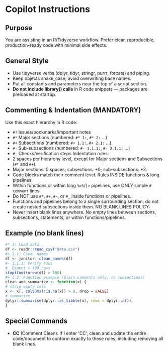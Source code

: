 # Copilot Instructions
## Purpose
You are assisting in an R/Tidyverse workflow. Prefer clear, reproducible, production-ready code with minimal side effects.
## General Style
- Use tidyverse verbs (dplyr, tidyr, stringr, purrr, forcats) and piping.
- Keep objects snake_case; avoid overwriting base names.
- Put all constants and parameters near the top of a script section.
- **Do not include library() calls** in R code snippets — packages are preloaded at startup.
## Commenting & Indentation (MANDATORY)
Use this exact hierarchy in R code:
- `#!` Issues/bookmarks/important notes
- `#*` Major sections (numbered: `#* 1:`, `#* 2:` …)
- `#+` Subsections (numbered: `#+ 1.1:`, `#+ 2.1:` …)
- `#-` Sub-subsections (numbered: `#- 1.1.1:`, `#- 2.1.1:` …)
- `#_` Checks/verification steps
Indentation rules:
- 2 spaces per hierarchy level, except for Major sections and Subsections (`#*` and `#+`).
- Major sections: 0 spaces; subsections: +0; sub-subsections: +2.
- Code blocks match their comment level.
Rules INSIDE functions & long pipelines:
- Within functions or within long `%>%`/`|>` pipelines, use ONLY simple `# comment` lines.
- Do NOT use `#*`, `#+`, `#-`, or `#_` inside functions or pipelines.
- Functions and pipelines belong to a single surrounding section; do not create nested subsections inside them.
NO BLANK LINES POLICY:
- Never insert blank lines anywhere. No empty lines between sections, subsections, statements, or within functions/pipelines.
## Example (no blank lines)
```r
#* 1: Load data
df <- readr::read_csv("data.csv")
#+ 1.1: Clean names
df <- janitor::clean_names(df)
#- 1.1.1: Verify rows
#_ Expect > 100 rows
stopifnot(nrow(df) > 100)
#+ 1.2: Function example (plain comments only, no subsections)
clean_and_summarize <- function(x) {
# strip empty cols
x <- x[, colSums(!is.na(x)) > 0, drop = FALSE]
# summarize
dplyr::summarise(dplyr::as_tibble(x), rows = dplyr::n())
}
```
## Special Commands
- **CC** (Comment Clean): If I enter 'CC', clean and update the entire code/document to conform exactly to these rules, including removing all blank lines.
